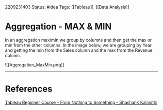 2209231403
Status: #idea
Tags: [[Tableau]], [[Data Analysis]]

# Aggregation - MAX & MIN

In an aggregation max/min we group by columns and then get the max or min from the other columns. In the image below, we are grouping by Year and getting the min from the Sales column and the max from the Revenue column.

![[Aggregation_MaxMin.png]]


---
# References
[Tableau Beginner Course - From Nothing to Something - Shashank Kalanithi](https://youtu.be/Gl2lg-TtRJo?t=6724)